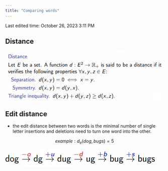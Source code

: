 ```yaml
---
title: "Comparing words"
---
```

Last edited time: October 26, 2023 3:11 PM

## Distance

![Untitled](Comparing%20words/Untitled.png)

## Edit distance

- the edit distance between two words is the minimal number of single letter insertions and deletions need to turn one word into the other.

$$
example: d_e(dog, bugs) = 5 
$$

![Untitled](Comparing%20words/Untitled%201.png)
